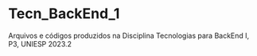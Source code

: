 # Tecn_BackEnd_1
Arquivos e códigos produzidos na Disciplina Tecnologias para BackEnd I, P3, UNIESP 2023.2

